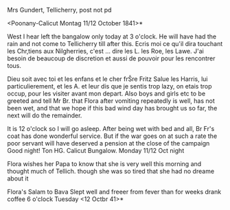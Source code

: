 Mrs Gundert, Tellicherry, post not pd

 <Poonany-Calicut Montag 11/12 October 1841>*

West I hear left the bangalow only today at 3 o'clock. He will have had the rain and not come to Tellicherry till after this. Ecris moi ce qu'il dira touchant les Chr‚tiens aux Nilgherries, c'est … dire les L. les Roe, les Lawe. J'ai besoin de beaucoup de discretion et aussi de pouvoir pour les rencontrer tous.

Dieu soit avec toi et les enfans et le cher frŠre Fritz Salue les Harris, lui particulierement, et les A. et leur dis que je sentis trop lazy, on etais trop occup‚ pour les visiter avant mon depart. Also boys and girls etc to be greeted and tell Mr Br. that Flora after vomiting repeatedly is well, has not been wet, and that we hope if this bad wind day has brought us so far, the next will do the remainder.

It is 12 o'clock so I will go asleep. After being wet with bed and all, Br Fr's coat has done wonderful service. But if the war goes on at such a rate the poor servant will have deserved a pension at the close of the campaign  Good night! Ton HG.
Calicut Bungalow. Monday 11/12 Oct night

Flora wishes her Papa to know that she is very well this morning and thought much of Tellich. though she was so tired that she had no dreame about it

Flora's Salam to Bava
Slept well and freeer from fever than for weeks drank coffee 6 o'clock Tuesday <12 Octbr 41>*

